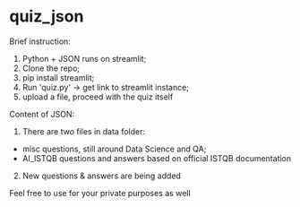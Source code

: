 # quiz_json

Brief instruction:
1) Python + JSON runs on streamlit;
2) Clone the repo;
3) pip install streamlit;
4) Run 'quiz.py' -> get link to streamlit instance;
5) upload a file, proceed with the quiz itself

Content of JSON:
1) There are two files in data folder:
* misc questions, still around Data Science and QA;
* AI_ISTQB questions and answers based on official ISTQB documentation
2) New questions & answers are being added

Feel free to use for your private purposes as well
